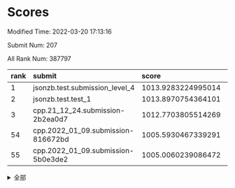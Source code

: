 # Scores

Modified Time: 2022-03-20 17:13:16

Submit Num: 207

All Rank Num: 387797

| rank |               submit               |       score        |       sigma        | pk_num |
| :--- | :--------------------------------- | :----------------- | :----------------- | :----- |
| 1    | jsonzb.test.submission_level_4     | 1013.9283224995014 | 0.8057747475408019 | 7492   |
| 2    | jsonzb.test.test_1                 | 1013.8970754364101 | 0.8329125933483408 | 7493   |
| 3    | cpp.21_12_24.submission-2b2ea0d7   | 1012.7703805514269 | 0.8032791111472839 | 7494   |
| 54   | cpp.2022_01_09.submission-816672bd | 1005.5930467339291 | 0.7422635056395922 | 7493   |
| 55   | cpp.2022_01_09.submission-5b0e3de2 | 1005.0060239086472 | 0.7238910610497148 | 7497   |


<details>
<summary>全部</summary>

| rank |                 submit                 |       score        |       sigma        | pk_num |
| :--- | :------------------------------------- | :----------------- | :----------------- | :----- |
| 1    | jsonzb.test.submission_level_4         | 1013.9283224995014 | 0.8057747475408019 | 7492   |
| 2    | jsonzb.test.test_1                     | 1013.8970754364101 | 0.8329125933483408 | 7493   |
| 3    | cpp.21_12_24.submission-2b2ea0d7       | 1012.7703805514269 | 0.8032791111472839 | 7494   |
| 4    | gobigger.level_3.submission_level_3_20 | 1011.6337770079112 | 0.7881295686473762 | 7491   |
| 5    | gobigger.level_3.submission_level_3_2  | 1011.529734125716  | 0.7842809042363446 | 7495   |
| 6    | gobigger.level_3.submission_level_3_44 | 1011.3315956357694 | 0.7700979747638935 | 7494   |
| 7    | gobigger.level_3.submission_level_3_31 | 1011.3025125721413 | 0.7695476644997927 | 7497   |
| 8    | gobigger.level_3.submission_level_3_6  | 1011.1578206601351 | 0.7848514008707279 | 7495   |
| 9    | gobigger.level_3.submission_level_3_12 | 1010.9474202096128 | 0.802877921472328  | 7484   |
| 10   | gobigger.level_3.submission_level_3_36 | 1010.8869384882067 | 0.7817499693090415 | 7492   |
| 11   | gobigger.level_3.submission_level_3_13 | 1010.8396262904957 | 0.7747326664381485 | 7495   |
| 12   | gobigger.level_3.submission_level_3_21 | 1010.7916787502681 | 0.7757655639335637 | 7495   |
| 13   | gobigger.level_3.submission_level_3_9  | 1010.6991664368948 | 0.7819915218121436 | 7495   |
| 14   | gobigger.level_3.submission_level_3_14 | 1010.6940679184947 | 0.7613599541792293 | 7495   |
| 15   | gobigger.level_3.submission_level_3_33 | 1010.6361853877851 | 0.7507131710584427 | 7491   |
| 16   | gobigger.level_3.submission_level_3_37 | 1010.5849815264567 | 0.7561157465356217 | 7494   |
| 17   | gobigger.level_3.submission_level_3_47 | 1010.5313566959063 | 0.7398140295027394 | 7488   |
| 18   | gobigger.level_3.submission_level_3_0  | 1010.5016362725393 | 0.7752195047491616 | 7495   |
| 19   | gobigger.level_3.submission_level_3_10 | 1010.3965575202129 | 0.7706388757751806 | 7500   |
| 20   | gobigger.level_3.submission_level_3_45 | 1010.3818863552351 | 0.7792855366029656 | 7497   |
| 21   | gobigger.level_3.submission_level_3_35 | 1010.265986215227  | 0.7695980648621993 | 7493   |
| 22   | gobigger.level_3.submission_level_3_28 | 1010.2350590713555 | 0.7588944293759546 | 7491   |
| 23   | gobigger.level_3.submission_level_3_22 | 1010.2237123053449 | 0.7447279607104416 | 7496   |
| 24   | gobigger.level_3.submission_level_3_5  | 1010.1396155645798 | 0.7672892224644344 | 7494   |
| 25   | gobigger.level_3.submission_level_3_25 | 1010.0689067408712 | 0.7882548704858001 | 7493   |
| 26   | gobigger.level_3.submission_level_3_1  | 1009.8491605510033 | 0.7503534075761009 | 7491   |
| 27   | gobigger.level_3.submission_level_3_4  | 1009.8384567921978 | 0.7534334196112702 | 7492   |
| 28   | gobigger.level_3.submission_level_3_3  | 1009.8026923406326 | 0.7617844019182014 | 7495   |
| 29   | gobigger.level_3.submission_level_3_24 | 1009.7549909857693 | 0.7448997036043353 | 7497   |
| 30   | gobigger.level_3.submission_level_3_42 | 1009.7538443334304 | 0.7477370159411914 | 7495   |
| 31   | gobigger.level_3.submission_level_3_18 | 1009.7442401742228 | 0.7512587597866435 | 7492   |
| 32   | gobigger.level_3.submission_level_3_30 | 1009.7378989574112 | 0.7575322353439616 | 7495   |
| 33   | gobigger.level_3.submission_level_3_49 | 1009.6933763948236 | 0.7651932254622658 | 7497   |
| 34   | gobigger.level_3.submission_level_3_15 | 1009.6887001211251 | 0.7616146007973033 | 7491   |
| 35   | gobigger.level_3.submission_level_3_16 | 1009.556508681818  | 0.7399916776254911 | 7491   |
| 36   | gobigger.level_3.submission_level_3_40 | 1009.526560296004  | 0.7610653625303554 | 7495   |
| 37   | gobigger.level_3.submission_level_3_34 | 1009.4689010255332 | 0.75764392926887   | 7498   |
| 38   | gobigger.level_3.submission_level_3_17 | 1009.3982994966877 | 0.7460576635330337 | 7498   |
| 39   | gobigger.level_3.submission_level_3_43 | 1009.3606936664124 | 0.747149197295537  | 7489   |
| 40   | gobigger.level_3.submission_level_3_39 | 1009.2740724616889 | 0.76337781393398   | 7491   |
| 41   | gobigger.level_3.submission_level_3_23 | 1009.2240572212494 | 0.7489029328710737 | 7488   |
| 42   | gobigger.level_3.submission_level_3_46 | 1009.1944749516018 | 0.7557002745648036 | 7493   |
| 43   | gobigger.level_3.submission_level_3_7  | 1009.1459628292216 | 0.7672078382946357 | 7493   |
| 44   | gobigger.level_3.submission_level_3_27 | 1009.0364619822    | 0.7510522725417151 | 7495   |
| 45   | gobigger.level_3.submission_level_3_38 | 1009.0027305978554 | 0.7521233216740345 | 7498   |
| 46   | gobigger.level_3.submission_level_3_29 | 1008.9902633084347 | 0.7550216407359421 | 7490   |
| 47   | gobigger.level_3.submission_level_3_32 | 1008.9447698973466 | 0.7476900798130461 | 7493   |
| 48   | gobigger.level_3.submission_level_3_11 | 1008.6156489517188 | 0.7366057491843994 | 7491   |
| 49   | gobigger.level_3.submission_level_3_41 | 1008.6078278940117 | 0.7400416515155722 | 7493   |
| 50   | gobigger.level_3.submission_level_3_26 | 1008.3888003545025 | 0.7484515934436679 | 7492   |
| 51   | gobigger.level_3.submission_level_3_8  | 1008.2228149995838 | 0.7505113650829311 | 7489   |
| 52   | gobigger.level_3.submission_level_3_19 | 1008.1176824688032 | 0.7445819816899418 | 7492   |
| 53   | gobigger.level_3.submission_level_3_48 | 1008.10526518717   | 0.7535068622164562 | 7495   |
| 54   | cpp.2022_01_09.submission-816672bd     | 1005.5930467339291 | 0.7422635056395922 | 7493   |
| 55   | cpp.2022_01_09.submission-5b0e3de2     | 1005.0060239086472 | 0.7238910610497148 | 7497   |
| 56   | gobigger.level_1.submission_level_1_22 | 1004.5367736459202 | 0.7180688962488238 | 7493   |
| 57   | gobigger.level_1.submission_level_1_19 | 1004.506100009814  | 0.7195753523904245 | 7499   |
| 58   | gobigger.level_1.submission_level_1_45 | 1004.4924849071141 | 0.7149565524058699 | 7485   |
| 59   | gobigger.level_1.submission_level_1_14 | 1004.3467688149611 | 0.7397054407843281 | 7498   |
| 60   | gobigger.level_1.submission_level_1_25 | 1004.3393354760581 | 0.7129606087699821 | 7500   |
| 61   | gobigger.level_1.submission_level_1_35 | 1004.2796781790029 | 0.7212036205750866 | 7494   |
| 62   | gobigger.level_1.submission_level_1_18 | 1004.2125744548849 | 0.7195195732217899 | 7497   |
| 63   | gobigger.level_1.submission_level_1_40 | 1004.1475804015986 | 0.7125647510278801 | 7496   |
| 64   | gobigger.level_1.submission_level_1_15 | 1004.0423456850027 | 0.724039359137673  | 7490   |
| 65   | gobigger.level_1.submission_level_1_4  | 1003.8850219435088 | 0.7272254452215321 | 7490   |
| 66   | gobigger.level_1.submission_level_1_46 | 1003.8723414973056 | 0.7138201937761715 | 7493   |
| 67   | gobigger.level_1.submission_level_1_1  | 1003.8381792190642 | 0.7228955420389163 | 7489   |
| 68   | gobigger.level_1.submission_level_1_6  | 1003.7994863991922 | 0.7226508544995834 | 7495   |
| 69   | gobigger.level_1.submission_level_1_31 | 1003.7618365372623 | 0.7135934401460448 | 7497   |
| 70   | gobigger.level_1.submission_level_1_8  | 1003.7485722560479 | 0.7185789438716734 | 7493   |
| 71   | gobigger.level_1.submission_level_1_47 | 1003.6452722991501 | 0.7113649682441289 | 7496   |
| 72   | gobigger.level_1.submission_level_1_28 | 1003.6390081418751 | 0.719664827123558  | 7502   |
| 73   | gobigger.level_1.submission_level_1_12 | 1003.5781097005935 | 0.7073357054716136 | 7492   |
| 74   | gobigger.level_1.submission_level_1_11 | 1003.5730272561526 | 0.7188871554679963 | 7497   |
| 75   | gobigger.level_1.submission_level_1_17 | 1003.5318465614542 | 0.7191998624697225 | 7488   |
| 76   | gobigger.level_1.submission_level_1_36 | 1003.402495929768  | 0.7234769181973535 | 7495   |
| 77   | gobigger.level_1.submission_level_1_38 | 1003.4021266751356 | 0.7274118226989086 | 7487   |
| 78   | gobigger.level_1.submission_level_1_23 | 1003.3743238615299 | 0.7138909618314665 | 7488   |
| 79   | gobigger.level_1.submission_level_1_26 | 1003.3625725581279 | 0.7090820297727279 | 7488   |
| 80   | gobigger.level_1.submission_level_1_32 | 1003.3588203772327 | 0.7245061429883556 | 7495   |
| 81   | gobigger.level_1.submission_level_1_2  | 1003.3192830288868 | 0.7143812833046163 | 7491   |
| 82   | gobigger.level_1.submission_level_1_24 | 1003.3034549679686 | 0.7155411136101829 | 7492   |
| 83   | gobigger.level_1.submission_level_1_5  | 1003.2865958257929 | 0.724284924700313  | 7490   |
| 84   | gobigger.level_1.submission_level_1_43 | 1003.2674168851296 | 0.7154006686488921 | 7493   |
| 85   | gobigger.level_1.submission_level_1_42 | 1003.2545649865489 | 0.7130799201094055 | 7494   |
| 86   | gobigger.level_1.submission_level_1_16 | 1003.2449192305185 | 0.7143305359645208 | 7491   |
| 87   | gobigger.level_1.submission_level_1_3  | 1003.2327886793986 | 0.7251333891538934 | 7492   |
| 88   | gobigger.level_1.submission_level_1_37 | 1003.1507809810988 | 0.7052026229600741 | 7493   |
| 89   | gobigger.level_1.submission_level_1_29 | 1003.0792989661843 | 0.7179539644229772 | 7499   |
| 90   | gobigger.level_1.submission_level_1_20 | 1003.0546676930974 | 0.7036003243890068 | 7497   |
| 91   | gobigger.level_1.submission_level_1_27 | 1003.0137543583743 | 0.717883922018362  | 7496   |
| 92   | gobigger.level_1.submission_level_1_0  | 1002.9559560829692 | 0.7015058676812709 | 7491   |
| 93   | gobigger.level_1.submission_level_1_49 | 1002.84260535842   | 0.7237421598956643 | 7494   |
| 94   | gobigger.level_1.submission_level_1_13 | 1002.744802226388  | 0.7173298811127788 | 7493   |
| 95   | gobigger.level_1.submission_level_1_34 | 1002.6483581684412 | 0.7152815270125429 | 7492   |
| 96   | gobigger.level_1.submission_level_1_9  | 1002.6243296027963 | 0.7150318138432799 | 7492   |
| 97   | gobigger.level_1.submission_level_1_39 | 1002.5900738854823 | 0.7206026748316129 | 7492   |
| 98   | gobigger.level_1.submission_level_1_7  | 1002.4628882619057 | 0.7153588433188924 | 7495   |
| 99   | gobigger.level_1.submission_level_1_10 | 1002.3788139608371 | 0.7012110444512746 | 7495   |
| 100  | gobigger.level_1.submission_level_1_48 | 1002.2056459395109 | 0.7222129115439063 | 7494   |
| 101  | gobigger.level_1.submission_level_1_30 | 1002.1119284986705 | 0.7131154023352646 | 7495   |
| 102  | gobigger.level_1.submission_level_1_21 | 1001.8464583150725 | 0.7083958893002524 | 7491   |
| 103  | gobigger.level_1.submission_level_1_44 | 1001.7873183439752 | 0.7062251568270952 | 7492   |
| 104  | gobigger.level_1.submission_level_1_41 | 1001.5017943759722 | 0.7068775501217003 | 7499   |
| 105  | gobigger.level_1.submission_level_1_33 | 1001.4777557294271 | 0.716514909885519  | 7495   |
| 106  | gobigger.random.submission_random_9    | 997.3378809404293  | 0.704753302119373  | 7498   |
| 107  | gobigger.random.submission_random_46   | 996.7956354346312  | 0.7150566047693285 | 7493   |
| 108  | gobigger.random.submission_random_4    | 996.7810590132384  | 0.7159182962232444 | 7497   |
| 109  | gobigger.random.submission_random_3    | 996.7768307884758  | 0.7140701579112981 | 7492   |
| 110  | gobigger.random.submission_random_30   | 996.7458975964055  | 0.6964387252024564 | 7489   |
| 111  | gobigger.random.submission_random_39   | 996.6398063915851  | 0.7033845601011767 | 7494   |
| 112  | gobigger.random.submission_random_8    | 996.6369751338275  | 0.7187779427026071 | 7493   |
| 113  | gobigger.random.submission_random_1    | 996.6327326450195  | 0.7122391753957719 | 7497   |
| 114  | gobigger.random.submission_random_40   | 996.6176912041137  | 0.7001249576002245 | 7494   |
| 115  | gobigger.random.submission_random_19   | 996.6087136769162  | 0.7019650717697221 | 7491   |
| 116  | gobigger.random.submission_random_13   | 996.5111750728548  | 0.7102615724610236 | 7497   |
| 117  | gobigger.random.submission_random_31   | 996.5095694213701  | 0.7182293737645571 | 7493   |
| 118  | gobigger.random.submission_random_27   | 996.5092285445011  | 0.7047698993097559 | 7489   |
| 119  | gobigger.random.submission_random_45   | 996.3766309892586  | 0.714128975903416  | 7493   |
| 120  | gobigger.random.submission_random_21   | 996.3558655886633  | 0.7162084174741282 | 7490   |
| 121  | gobigger.random.submission_random_14   | 996.3541648023785  | 0.715323691918895  | 7497   |
| 122  | gobigger.random.submission_random_2    | 996.2846678976557  | 0.7013523701558319 | 7492   |
| 123  | gobigger.random.submission_random_37   | 996.2170625646661  | 0.7066304269187675 | 7496   |
| 124  | gobigger.random.submission_random_0    | 996.2157291788396  | 0.7177559823970956 | 7497   |
| 125  | gobigger.random.submission_random_26   | 996.1366342797714  | 0.7066549531491261 | 7492   |
| 126  | gobigger.random.submission_random_38   | 996.0795699861626  | 0.7011394015077763 | 7492   |
| 127  | gobigger.random.submission_random_42   | 996.0599031348193  | 0.7110237144644166 | 7494   |
| 128  | gobigger.random.submission_random_23   | 996.0258919191067  | 0.7145231721961416 | 7495   |
| 129  | gobigger.random.submission_random_28   | 995.9893823148275  | 0.7068726426836136 | 7499   |
| 130  | gobigger.random.submission_random_32   | 995.9779782696437  | 0.712126836372702  | 7496   |
| 131  | gobigger.random.submission_random_33   | 995.9652493151406  | 0.7179459475212044 | 7490   |
| 132  | gobigger.random.submission_random_16   | 995.9581002131173  | 0.7034696395062273 | 7491   |
| 133  | gobigger.random.submission_random_25   | 995.9459617598767  | 0.7084013180801572 | 7493   |
| 134  | gobigger.random.submission_random_18   | 995.9268505914634  | 0.7080944795460511 | 7495   |
| 135  | gobigger.random.submission_random_12   | 995.9085386386167  | 0.7097202366186038 | 7493   |
| 136  | gobigger.random.submission_random_48   | 995.890375899195   | 0.7016447298316846 | 7498   |
| 137  | gobigger.random.submission_random_44   | 995.8737174423292  | 0.7048074645751539 | 7490   |
| 138  | gobigger.random.submission_random_49   | 995.8444392781332  | 0.7189733735099365 | 7488   |
| 139  | gobigger.random.submission_random_29   | 995.786035371068   | 0.7042156139914139 | 7494   |
| 140  | gobigger.random.submission_random_11   | 995.7810708621195  | 0.7099559887436103 | 7498   |
| 141  | gobigger.random.submission_random_41   | 995.6695388621778  | 0.7000371215250748 | 7492   |
| 142  | gobigger.random.submission_random_6    | 995.6487196497811  | 0.7121983248128866 | 7490   |
| 143  | gobigger.random.submission_random_20   | 995.609102332207   | 0.7031225573083613 | 7490   |
| 144  | gobigger.random.submission_random_10   | 995.5895619368371  | 0.7100672858541295 | 7495   |
| 145  | gobigger.random.submission_random_36   | 995.579071761598   | 0.6947035181678354 | 7500   |
| 146  | gobigger.random.submission_random_43   | 995.5459131970747  | 0.7117970181818049 | 7497   |
| 147  | gobigger.random.submission_random_47   | 995.5352714158782  | 0.718001942848415  | 7499   |
| 148  | gobigger.random.submission_random_17   | 995.4286802847013  | 0.7181945219216612 | 7497   |
| 149  | gobigger.random.submission_random_34   | 995.3931547698314  | 0.7081954371917796 | 7496   |
| 150  | gobigger.random.submission_random_5    | 995.3329701278764  | 0.708425464653997  | 7496   |
| 151  | gobigger.random.submission_random_7    | 995.3224014868227  | 0.7024603156404644 | 7493   |
| 152  | gobigger.random.submission_random_15   | 995.1534980159283  | 0.7070503775576972 | 7493   |
| 153  | gobigger.random.submission_random_22   | 994.814764846686   | 0.7362475542783378 | 7495   |
| 154  | gobigger.random.submission_random_35   | 994.4679066704331  | 0.7147492109990372 | 7494   |
| 155  | gobigger.level_2.submission_level_2_35 | 994.1153669469229  | 0.7437065063191356 | 7491   |
| 156  | gobigger.random.submission_random_24   | 994.0893335632097  | 0.7090157919286115 | 7489   |
| 157  | gobigger.level_2.submission_level_2_27 | 993.6603717413648  | 0.7221932409439262 | 7499   |
| 158  | gobigger.level_2.submission_level_2_16 | 993.5908738075639  | 0.7338420451731981 | 7491   |
| 159  | gobigger.level_2.submission_level_2_30 | 993.5806503186068  | 0.735598660064893  | 7496   |
| 160  | gobigger.level_2.submission_level_2_29 | 993.5305185955608  | 0.7356622665659824 | 7494   |
| 161  | gobigger.level_2.submission_level_2_10 | 993.3524469619447  | 0.7499657015817739 | 7496   |
| 162  | gobigger.level_2.submission_level_2_37 | 993.1933833334052  | 0.7536284458039263 | 7497   |
| 163  | gobigger.level_2.submission_level_2_14 | 993.1535554997355  | 0.7371543886001936 | 7496   |
| 164  | gobigger.level_2.submission_level_2_31 | 993.0575715252952  | 0.7386843454590015 | 7493   |
| 165  | gobigger.level_2.submission_level_2_26 | 993.038503780408   | 0.7314331405784389 | 7494   |
| 166  | gobigger.level_2.submission_level_2_23 | 993.0380745790109  | 0.7371724846576609 | 7497   |
| 167  | gobigger.level_2.submission_level_2_11 | 992.8536488012504  | 0.7428780851042849 | 7492   |
| 168  | gobigger.level_2.submission_level_2_47 | 992.845829187496   | 0.72038600255064   | 7493   |
| 169  | gobigger.level_2.submission_level_2_45 | 992.8410505903289  | 0.7335887369508254 | 7496   |
| 170  | gobigger.level_2.submission_level_2_32 | 992.766158870673   | 0.7354564686141991 | 7493   |
| 171  | gobigger.level_2.submission_level_2_44 | 992.7640724183992  | 0.7359739481194203 | 7496   |
| 172  | gobigger.level_2.submission_level_2_21 | 992.639106017183   | 0.7353646422699406 | 7489   |
| 173  | gobigger.level_2.submission_level_2_22 | 992.5825265832076  | 0.7276150642248109 | 7495   |
| 174  | gobigger.level_2.submission_level_2_42 | 992.483211476719   | 0.7322109925742808 | 7498   |
| 175  | gobigger.level_2.submission_level_2_39 | 992.4720463928337  | 0.7374008193861515 | 7488   |
| 176  | gobigger.level_2.submission_level_2_17 | 992.4567251347468  | 0.7670776751824617 | 7497   |
| 177  | gobigger.level_2.submission_level_2_3  | 992.3586060653716  | 0.7468645296990832 | 7490   |
| 178  | gobigger.level_2.submission_level_2_9  | 992.3004227817819  | 0.7556193312956184 | 7496   |
| 179  | gobigger.level_2.submission_level_2_2  | 992.2959303712227  | 0.7380166074507697 | 7486   |
| 180  | gobigger.level_2.submission_level_2_18 | 992.2864184844827  | 0.7404268679941545 | 7500   |
| 181  | gobigger.level_2.submission_level_2_19 | 992.2842294481505  | 0.7614435418020831 | 7494   |
| 182  | gobigger.level_2.submission_level_2_40 | 992.2567650080933  | 0.7497867826656619 | 7495   |
| 183  | gobigger.level_2.submission_level_2_38 | 992.2061766064562  | 0.7384917727161678 | 7495   |
| 184  | gobigger.level_2.submission_level_2_28 | 992.1045016521118  | 0.7698158493090298 | 7492   |
| 185  | gobigger.level_2.submission_level_2_46 | 992.1001462020326  | 0.7842121387347335 | 7490   |
| 186  | gobigger.level_2.submission_level_2_20 | 992.0853819294733  | 0.7320245703742716 | 7498   |
| 187  | gobigger.level_2.submission_level_2_13 | 992.0419940620526  | 0.7477568362929949 | 7493   |
| 188  | gobigger.level_2.submission_level_2_6  | 992.031699140322   | 0.748510917079742  | 7488   |
| 189  | gobigger.level_2.submission_level_2_4  | 992.0293926586149  | 0.7691579878715435 | 7490   |
| 190  | gobigger.level_2.submission_level_2_5  | 991.9439913366205  | 0.7226107064207837 | 7496   |
| 191  | gobigger.level_2.submission_level_2_49 | 991.7806087053224  | 0.7305490905022655 | 7497   |
| 192  | gobigger.level_2.submission_level_2_41 | 991.7578900795222  | 0.7494484268616823 | 7493   |
| 193  | gobigger.level_2.submission_level_2_24 | 991.6735912993026  | 0.745540027332205  | 7490   |
| 194  | gobigger.level_2.submission_level_2_1  | 991.6294321491196  | 0.737676678010007  | 7494   |
| 195  | gobigger.level_2.submission_level_2_0  | 991.5902225263145  | 0.7475163660058769 | 7491   |
| 196  | gobigger.level_2.submission_level_2_36 | 991.3051012450205  | 0.7537230128042613 | 7495   |
| 197  | gobigger.level_2.submission_level_2_43 | 991.213708551887   | 0.7672162413279662 | 7494   |
| 198  | gobigger.level_2.submission_level_2_25 | 991.0048951971635  | 0.7681320043726423 | 7493   |
| 199  | gobigger.level_2.submission_level_2_15 | 990.9884468949712  | 0.7532512710194897 | 7497   |
| 200  | gobigger.level_2.submission_level_2_7  | 990.973027831751   | 0.7573759453206694 | 7497   |
| 201  | gobigger.level_2.submission_level_2_12 | 990.9568824694962  | 0.7791896935262871 | 7499   |
| 202  | gobigger.level_2.submission_level_2_34 | 990.6971250002965  | 0.7661217596047948 | 7493   |
| 203  | gobigger.level_2.submission_level_2_33 | 990.1046973914247  | 0.7892519550506946 | 7492   |
| 204  | gobigger.level_2.submission_level_2_48 | 989.9776309726439  | 0.7831597550044375 | 7492   |
| 205  | gobigger.level_2.submission_level_2_8  | 989.0466633363178  | 0.7805857420788479 | 7497   |
| 206  | gobigger.none.submission_none_0        | 976.0355248003362  | 1.4833174757398562 | 7494   |
| 207  | gobigger.none.submission_none_1        | 974.2226708700574  | 1.7011144214626739 | 7490   |

</details>